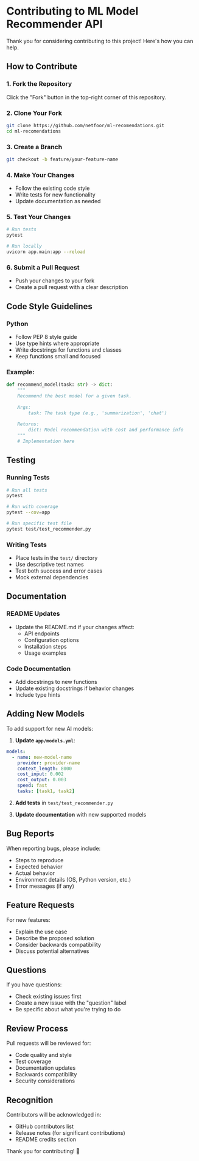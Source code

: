 # Contributing to ML Model Recommender API

Thank you for considering contributing to this project! Here's how you can help.

## How to Contribute

### 1. Fork the Repository
Click the "Fork" button in the top-right corner of this repository.

### 2. Clone Your Fork
```bash
git clone https://github.com/netfoor/ml-recomendations.git
cd ml-recomendations
```

### 3. Create a Branch
```bash
git checkout -b feature/your-feature-name
```

### 4. Make Your Changes
- Follow the existing code style
- Write tests for new functionality
- Update documentation as needed

### 5. Test Your Changes
```bash
# Run tests
pytest

# Run locally
uvicorn app.main:app --reload
```

### 6. Submit a Pull Request
- Push your changes to your fork
- Create a pull request with a clear description

## Code Style Guidelines

### Python
- Follow PEP 8 style guide
- Use type hints where appropriate
- Write docstrings for functions and classes
- Keep functions small and focused

### Example:
```python
def recommend_model(task: str) -> dict:
    """
    Recommend the best model for a given task.
    
    Args:
        task: The task type (e.g., 'summarization', 'chat')
        
    Returns:
        dict: Model recommendation with cost and performance info
    """
    # Implementation here
```

## Testing

### Running Tests
```bash
# Run all tests
pytest

# Run with coverage
pytest --cov=app

# Run specific test file
pytest test/test_recommender.py
```

### Writing Tests
- Place tests in the `test/` directory
- Use descriptive test names
- Test both success and error cases
- Mock external dependencies

## Documentation

### README Updates
- Update the README.md if your changes affect:
  - API endpoints
  - Configuration options
  - Installation steps
  - Usage examples

### Code Documentation
- Add docstrings to new functions
- Update existing docstrings if behavior changes
- Include type hints

## Adding New Models

To add support for new AI models:

1. **Update `app/models.yml`**:
```yaml
models:
  - name: new-model-name
    provider: provider-name
    context_length: 8000
    cost_input: 0.002
    cost_output: 0.003
    speed: fast
    tasks: [task1, task2]
```

2. **Add tests** in `test/test_recommender.py`

3. **Update documentation** with new supported models

## Bug Reports

When reporting bugs, please include:
- Steps to reproduce
- Expected behavior
- Actual behavior
- Environment details (OS, Python version, etc.)
- Error messages (if any)

## Feature Requests

For new features:
- Explain the use case
- Describe the proposed solution
- Consider backwards compatibility
- Discuss potential alternatives

## Questions

If you have questions:
- Check existing issues first
- Create a new issue with the "question" label
- Be specific about what you're trying to do

## Review Process

Pull requests will be reviewed for:
- Code quality and style
- Test coverage
- Documentation updates
- Backwards compatibility
- Security considerations

## Recognition

Contributors will be acknowledged in:
- GitHub contributors list
- Release notes (for significant contributions)
- README credits section

Thank you for contributing! 🚀
